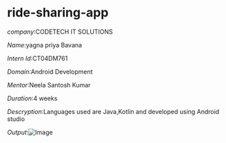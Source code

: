 # ride-sharing-app
*company*:CODETECH IT SOLUTIONS

*Name*:yagna priya Bavana

*Intern Id*:CT04DM761

*Domain*:Android Development

*Mentor*:Neela Santosh Kumar

*Duration*:4 weeks

*Descryption*:Languages used are Java,Kotlin and developed using Android studio

*Output*:![Image](https://github.com/user-attachments/assets/61b6edfc-7b12-4a14-9de8-51674b483cff)
